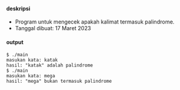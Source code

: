 #### deskripsi

+ Program untuk mengecek apakah kalimat termasuk palindrome.
+ Tanggal dibuat: 17 Maret 2023

#### output

```
$ ./main
masukan kata: katak
hasil: "katak" adalah palindrome
$ ./main
masukan kata: mega
hasil: "mega" bukan termasuk palindrome
```
